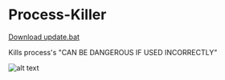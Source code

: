 # Process-Killer

[Download update.bat](blob:https://github.com/ec15ee6f-cd7e-4580-8306-db0d07fd2898")



Kills process's "CAN BE DANGEROUS IF USED INCORRECTLY"


![alt text](https://cdn.discordapp.com/attachments/1222736104357236828/1235319947861692497/Capture.PNG?ex=6633f0da&is=66329f5a&hm=8357cacec3206de9a94cbd5608f49451cc0856a533b67ece7a75590f9368ef2a&)
